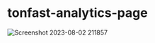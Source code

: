 # tonfast-analytics-page

![Screenshot 2023-08-02 211857](https://github.com/BeanyTheCoder/tonfast-analytics-page/assets/114869687/ac1e26a0-336b-4234-898b-d15589664f67)

